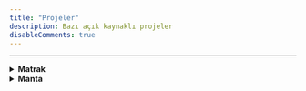 ```yaml
---
title: "Projeler"
description: Bazı açık kaynaklı projeler
disableComments: true
---
```


---

<details>
<summary><b>Matrak</b></summary>

<p><img src="/matrak-logo.png" width="250" height="150"/></p>

Matrak, Verilog ile yazılmış basit bir 32-bit RISC-V işlemcidir. Detaylı işlemci tasarım rehberi hazırlamak amacıyla geliştirilmiştir.

* [Matrak Github Repo](https://github.com/necaticakaci/matrak)
* [RISC-V İşlemci Tasarımı Yazı Dizisi](/riscv-1)

</details>

<details>
<summary><b>Manta</b></summary>

<p></p>

<p><img src="/manta-logo.png" width="250" height="150"/></p>

**Manta C211:**

VHDL ile Picoblaze benzeri 8-bit işlemci tasarımı.

* [Manta C211 Github Repo](https://github.com/necaticakaci/manta-c211)
* [MANTASM](https://github.com/necaticakaci/manta-c211/blob/main/mantasm/mantasm.py): Manta C211 işlemci için assembler

</details>
